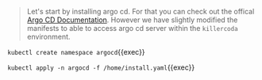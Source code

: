 
> Let's start by installing argo cd. For that you can check out the offical [Argo CD Documentation](https://argo-cd.readthedocs.io/en/stable/getting_started/).
> However we have slightly modified the manifests to able to access argo cd server within the `killercoda` environment.

`kubectl create namespace argocd`{{exec}}

`kubectl apply -n argocd -f /home/install.yaml`{{exec}}
